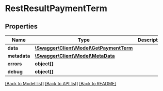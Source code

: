 # RestResultPaymentTerm

## Properties

 Name         | Type                                                          | Description | Notes      
--------------|---------------------------------------------------------------|-------------|------------
 **data**     | [**\Swagger\Client\Model\GetPaymentTerm**](GetPaymentTerm.md) |             | [optional] 
 **metadata** | [**\Swagger\Client\Model\MetaData**](MetaData.md)             |             | [optional] 
 **errors**   | **object[]**                                                  |             | [optional] 
 **debug**    | **object[]**                                                  |             | [optional] 

[[Back to Model list]](../../README.md#documentation-for-models) [[Back to API list]](../../README.md#documentation-for-api-endpoints) [[Back to README]](../../README.md)


